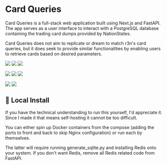 # Card Queries

Card Queries is a full-stack web application built using Next.js and FastAPI. The app serves as a user interface to interact with a PostgreSQL database containing the trading card dumps provided by NationStates.

Card Queries does not aim to replicate or dream to match r3n's card queries, but it does seek to provide similar functionalities by enabling users to retrieve cards based on desired parameters.

<img src="https://img.shields.io/badge/tailwindcss-%2338B2AC.svg?style=for-the-badge&logo=tailwind-css&logoColor=white"> <img src="https://img.shields.io/badge/Next-black?style=for-the-badge&logo=next.js&logoColor=white"> <img src="https://img.shields.io/badge/typescript-%23007ACC.svg?style=for-the-badge&logo=typescript&logoColor=white"> 

<img src="https://img.shields.io/badge/postgres-%23316192.svg?style=for-the-badge&logo=postgresql&logoColor=white"> <img src="https://img.shields.io/badge/redis-%23DD0031.svg?style=for-the-badge&logo=redis&logoColor=white"> <img src="https://img.shields.io/badge/FastAPI-005571?style=for-the-badge&logo=fastapi"> 

<img src="https://img.shields.io/badge/docker-%230db7ed.svg?style=for-the-badge&logo=docker&logoColor=white"> <img src="https://img.shields.io/badge/github%20actions-%232671E5.svg?style=for-the-badge&logo=githubactions&logoColor=white">

## 🔧 Local Install
If you have the technical understanding to run this yourself, I'd appreciate it. Since I made it that means self-hosting it cannot be too difficult. 

You can either spin up Docker containers from the compose (adding the ports to front and back to skip Nginx configuration) or run each by themselves. 

The latter will require running generate_sqlite.py and installing Redis onto your system. If you don't want Redis, remove all Redis related code from FastAPI.